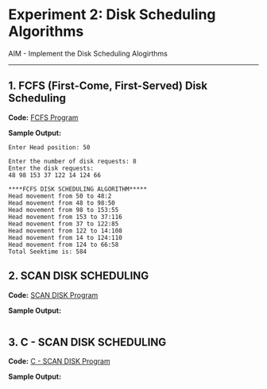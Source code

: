 # Experiment 2: Disk Scheduling Algorithms

AIM - Implement the Disk Scheduling Alogirthms

---

## 1. FCFS (First-Come, First-Served) Disk Scheduling

**Code:** [FCFS Program](https://github.com/iamkarthik2004/S5-SSMP-LAB-KTU-2025/blob/main/Expt%202/FCFS_disk.c)  

**Sample Output:**

```
Enter Head position: 50

Enter the number of disk requests: 8
Enter the disk requests: 
48 98 153 37 122 14 124 66

****FCFS DISK SCHEDULING ALGORITHM*****
Head movement from 50 to 48:2
Head movement from 48 to 98:50
Head movement from 98 to 153:55
Head movement from 153 to 37:116
Head movement from 37 to 122:85
Head movement from 122 to 14:108
Head movement from 14 to 124:110
Head movement from 124 to 66:58
Total Seektime is: 584
```

## 2. SCAN DISK SCHEDULING

**Code:** [SCAN DISK Program](https://github.com/iamkarthik2004/S5-SSMP-LAB-KTU-2025/blob/main/Expt%202/SCAN.c)  

**Sample Output:**

```

```

## 3. C - SCAN DISK SCHEDULING

**Code:** [C - SCAN DISK Program](https://github.com/iamkarthik2004/S5-SSMP-LAB-KTU-2025/blob/main/Expt%202/C-SCAN.c)  

**Sample Output:**

```

```
